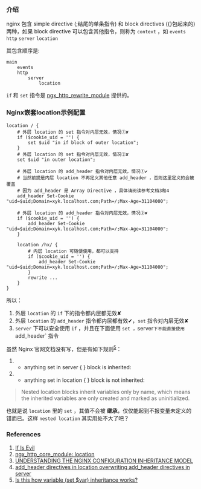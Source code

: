### 介绍
nginx 包含 simple directive (;结尾的单条指令) 和 block directives ({}包起来的) 两种，如果 block directive 可以包含其他指令，则称为 `context` ，如 `events` `http` `server` `location`

其包含顺序是:
```
main
    events
    http
        server
            location
```

`if` 和 `set` 指令是 [ngx_http_rewrite_module](http://wiki.nginx.org/HttpRewriteModule) 提供的。

### Nginx嵌套location示例配置
```
location / {
    # 外层 location 的 set 指令对内层无效，情况①✘
    if ($cookie_uid = '') {
        set $uid "in if block of outer location";
    }
    # 外层 location 的 set 指令对内层无效，情况②✘
    set $uid "in outer location";

    # 外层 location 的 add_header 指令对内层无效，情况①✔
    # 当然前提是内层 location 不再定义其他任意 add_header ，否则这里定义的会被覆盖
    # 因为 add_header 是 Array Directive ，具体请阅读参考文档3和4
    add_header Set-Cookie "uid=$uid;Domain=xyk.localhost.com;Path=/;Max-Age=31104000";
    
    # 外层 location 的 add_header 指令对内层无效，情况②✘
    if ($cookie_uid = '') {
        add_header Set-Cookie "uid=$uid;Domain=xyk.localhost.com;Path=/;Max-Age=31104000";
    }

    location /hx/ {
        # 内层 location 可随便使用，都可以支持
        if ($cookie_uid = '') {
            add_header Set-Cookie "uid=$uid;Domain=xyk.localhost.com;Path=/;Max-Age=31104000";
        }
        rewrite ...
    }
}
```

所以：
1. 外层 `location` 的 `if` 下的指令都内层都无效✘
2. 外层 `location` 的 `add_header` 指令都内层都有效✔，`set` 指令对内层无效✘
3. `server` 下可以安全使用 `if` ，并且在下面使用 `set ，`server` 下不能直接使用 `add_header` 指令

虽然 Nginx 官网文档没有写，但是有如下规则<sup>[5][Is this how variable (set $var) inheritance works?]</sup>：
1. - anything set in server { } block is inherited:
2. - anything set in location { } block is not inherited:

>Nested location blocks inherit variables only by name, which means
the inherited variables are only created and marked as uninitialized.

也就是说 `location` 里的 `set` ，其值不会被 **继承**，仅仅能起到不报变量未定义的错而已。这样 `nested location` 其实用处不大了吧？

### References
1. [If Is Evil](https://www.nginx.com/resources/wiki/start/topics/depth/ifisevil/)
2. [ngx_http_core_module: location](https://nginx.org/en/docs/http/ngx_http_core_module.html#location)
3. [UNDERSTANDING THE NGINX CONFIGURATION INHERITANCE MODEL][UNDERSTANDING THE NGINX CONFIGURATION INHERITANCE MODEL]
4. [add_header directives in location overwriting add_header directives in server](https://serverfault.com/questions/400197/add-header-directives-in-location-overwriting-add-header-directives-in-server)
5. [Is this how variable (set $var) inheritance works?][Is this how variable (set $var) inheritance works?]

[UNDERSTANDING THE NGINX CONFIGURATION INHERITANCE MODEL]: https://blog.martinfjordvald.com/2012/08/understanding-the-nginx-configuration-inheritance-model/ "UNDERSTANDING THE NGINX CONFIGURATION INHERITANCE MODEL"

[Is this how variable (set $var) inheritance works?]: http://mailman.nginx.org/pipermail/nginx/2012-February/031699.html "Is this how variable (set $var) inheritance works?"
